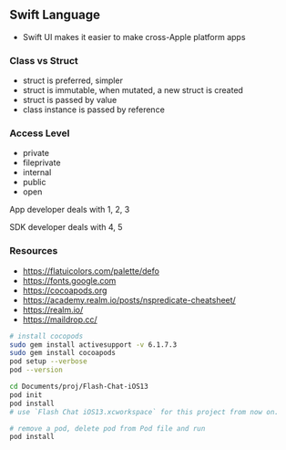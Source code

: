 ## Swift Language

- Swift UI makes it easier to make cross-Apple platform apps

### Class vs Struct

- struct is preferred, simpler
- struct is immutable, when mutated, a new struct is created
- struct is passed by value
- class instance is passed by reference

### Access Level

- private
- fileprivate
- internal
- public
- open

App developer deals with 1, 2, 3

SDK developer deals with 4, 5

### Resources

- https://flatuicolors.com/palette/defo
- https://fonts.google.com
- https://cocoapods.org
- https://academy.realm.io/posts/nspredicate-cheatsheet/
- https://realm.io/
- https://maildrop.cc/

```bash
# install cocopods
sudo gem install activesupport -v 6.1.7.3
sudo gem install cocoapods
pod setup --verbose
pod --version

cd Documents/proj/Flash-Chat-iOS13
pod init
pod install
# use `Flash Chat iOS13.xcworkspace` for this project from now on.

# remove a pod, delete pod from Pod file and run
pod install
```
